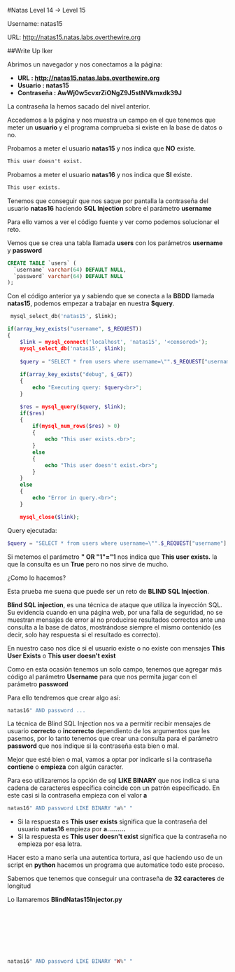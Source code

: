 #Natas Level 14 → Level 15

Username: natas15

URL:      http://natas15.natas.labs.overthewire.org

##Write Up Iker

Abrimos un navegador y nos conectamos a la página: 

- **URL        : http://natas15.natas.labs.overthewire.org** 
- **Usuario    : natas15**
- **Contraseña : AwWj0w5cvxrZiONgZ9J5stNVkmxdk39J**

La contraseña la hemos sacado del nivel anterior.

Accedemos a la página y nos muestra un campo en el que tenemos que meter un **usuario** y el programa comprueba si existe en la base de datos o no.

Probamos a meter el usuario **natas15** y nos indica que **NO** existe.

```html
This user doesn't exist.
```
Probamos a meter el usuario **natas16** y nos indica que **SI** existe.

```html
This user exists.
```

Tenemos que conseguir que nos saque por pantalla la contraseña del usuario **natas16** haciendo **SQL Injection** sobre el parámetro **username**

Para ello vamos a ver el código fuente y ver como podemos solucionar el reto.

Vemos que se crea una tabla llamada **users** con los parámetros **username** y **password** 

```sql
CREATE TABLE `users` ( 
  `username` varchar(64) DEFAULT NULL, 
  `password` varchar(64) DEFAULT NULL 
); 
```

Con el código anterior ya y sabiendo que se conecta a la **BBDD** llamada **natas15**, podemos empezar a trabajar en nuestra **$query**.
```sql
 mysql_select_db('natas15', $link); 
```

```php
if(array_key_exists("username", $_REQUEST)) 
{ 
    $link = mysql_connect('localhost', 'natas15', '<censored>'); 
    mysql_select_db('natas15', $link); 
     
    $query = "SELECT * from users where username=\"".$_REQUEST["username"]."\""; 
    
    if(array_key_exists("debug", $_GET)) 
    { 
        echo "Executing query: $query<br>"; 
    } 

    $res = mysql_query($query, $link); 
    if($res) 
    { 
        if(mysql_num_rows($res) > 0) 
        { 
            echo "This user exists.<br>"; 
        } 
        else 
        { 
            echo "This user doesn't exist.<br>"; 
        } 
    } 
    else 
    { 
        echo "Error in query.<br>"; 
    } 

    mysql_close($link); 
```

Query ejecutada:

```php
$query = "SELECT * from users where username=\"".$_REQUEST["username"]."\""; 
```

Si metemos el parámetro **" OR "1"="1** nos indica que **This user exists.** la que la consulta es un **True** pero no nos sirve de mucho.

¿Como lo hacemos? 

Esta prueba me suena que puede ser un reto de **BLIND SQL Injection**. 

**Blind SQL injection**, es una técnica de ataque que utiliza la inyección SQL. Su evidencia cuando en una página web, por una falla de seguridad, no se muestran mensajes de error al no producirse resultados correctos ante una consulta a la base de datos, mostrándose siempre el mismo contenido (es decir, solo hay respuesta si el resultado es correcto).

En nuestro caso nos dice si el usuario existe o no existe con mensajes **This User Exists** o **This user doesn't exist**

Como en esta ocasión tenemos un solo campo, tenemos que agregar más código al parámetro **Username** para que nos permita jugar con el parámetro **password**

Para ello tendremos que crear algo así:

```php
natas16" AND password ...
````

La técnica de Blind SQL Injection nos va a permitir recibir mensajes de usuario **correcto** o **incorrecto** dependiento de los argumentos que les pasemos, por lo tanto tenemos que crear una consulta para el parámetro **password** que nos indique si la contraseña esta bien o mal.

Mejor que esté bien o mal, vamos a optar por indicarle si la contraseña **contiene** o **empieza** con algún caracter. 

Para eso utilizaremos la opción de sql **LIKE BINARY** que nos indica si una cadena de caracteres específica coincide con un patrón especificado. En este casi si la contraseña empieza con el valor **a**

```php
natas16" AND password LIKE BINARY "a%" "
```

- Si la respuesta es **This user exists** significa que la contraseña del usuario **natas16** empieza por **a.........**
- Si la respuesta es **This user doesn't exist** significa que la contraseña no empieza por esa letra.

Hacer esto a mano sería una autentica tortura, así que haciendo uso de un script en **python** hacemos un programa que automatice todo este proceso. 

Sabemos que tenemos que conseguir una contraseña de **32 caracteres** de longitud

Lo llamaremos **BlindNatas15Injector.py**

```python
```


```php







natas16" AND password LIKE BINARY "W%" "










